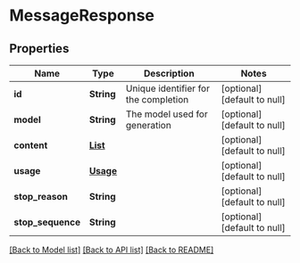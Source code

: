 # MessageResponse
## Properties

| Name | Type | Description | Notes |
|------------ | ------------- | ------------- | -------------|
| **id** | **String** | Unique identifier for the completion | [optional] [default to null] |
| **model** | **String** | The model used for generation | [optional] [default to null] |
| **content** | [**List**](ContentBlock.md) |  | [optional] [default to null] |
| **usage** | [**Usage**](Usage.md) |  | [optional] [default to null] |
| **stop\_reason** | **String** |  | [optional] [default to null] |
| **stop\_sequence** | **String** |  | [optional] [default to null] |

[[Back to Model list]](../README.md#documentation-for-models) [[Back to API list]](../README.md#documentation-for-api-endpoints) [[Back to README]](../README.md)

